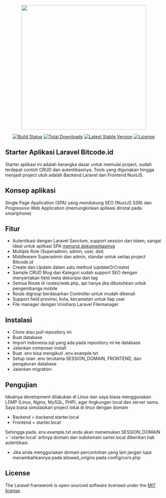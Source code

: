 <p align="center"><a href="https://laravel.com" target="_blank"><img src="https://raw.githubusercontent.com/laravel/art/master/logo-lockup/5%20SVG/2%20CMYK/1%20Full%20Color/laravel-logolockup-cmyk-red.svg" width="400"></a></p>

<p align="center">
<a href="https://travis-ci.org/laravel/framework"><img src="https://travis-ci.org/laravel/framework.svg" alt="Build Status"></a>
<a href="https://packagist.org/packages/laravel/framework"><img src="https://img.shields.io/packagist/dt/laravel/framework" alt="Total Downloads"></a>
<a href="https://packagist.org/packages/laravel/framework"><img src="https://img.shields.io/packagist/v/laravel/framework" alt="Latest Stable Version"></a>
<a href="https://packagist.org/packages/laravel/framework"><img src="https://img.shields.io/packagist/l/laravel/framework" alt="License"></a>
</p>

## Starter Aplikasi Laravel Bitcode.id

Starter aplikasi ini adalah kerangka dasar untuk memulai project, sudah terdapat contoh CRUD dan autentikasinya. Tools yang digunakan hingga menjadi project utuh adalah Backend Laravel dan Frontend NuxtJS.

## Konsep aplikasi 

Single Page Application (SPA) yang mendukung SEO (NuxtJS SSR) dan Progressive Web Application (memungkinkan aplikasi dinstal pada smartphone)

## Fitur

- Autentikasi dengan Laravel Sanctum, support session dan token, sangat ideal untuk aplikasi SPA [menurut dokumentasinya](https://laravel.com/docs/8.x/sanctum)
- Multiple Role (Superadmin, admin, user, dst)
- Middleware Superadmin dan admin, standar untuk setiap project Bitcode.id
- Create dan Update dalam satu method (updateOrCreate)
- Sample CRUD Blog dan Kategori sudah support SEO dengan menyertakan field meta deksripsi dan tag
- Semua Route di routes/web.php, api hanya jika dibutuhkan untuk pengembanga mobile
- Route digroup berdasarkan Controller untuk mudah dikenali
- Support field provinsi, kota, kecamatan untuk tiap user
- File manager dengan Unisharp Laravel Filemanager

## Instalasi

- Clone atau pull repository ini
- Buat database
- Import indonesia.sql yang ada pada repository ini ke database
- Jalankan composer install
- Buat .env bisa mengikuti .env.example.txt
- Setup isian .env terutama SESSION_DOMAIN, FRONTEND, dan pengaturan database
- Jalankan migration

## Pengujian

Idealnya development dilakukan di Linux dan saya biasa menggunakan LEMP (Linux, Nginx, MySQL, PHP), agar lingkungan local dan server sama. Saya biasa simulasikan project lokal di linux dengan domain

- Backend = backend.starter.local
- Frontend = starter.local

Sehingga pada .env.example.txt anda akan menemukan SESSION_DOMAIN = '.starter.local' artinya domain dan subdomain sarter.local diberikan hak autentikasi.

- Jika anda menggunakan domain percontohan yang lain jangan lupa menambahkannya pada allowed_origins pada config/cors.php

## License

The Laravel framework is open-sourced software licensed under the [MIT license](https://opensource.org/licenses/MIT).
